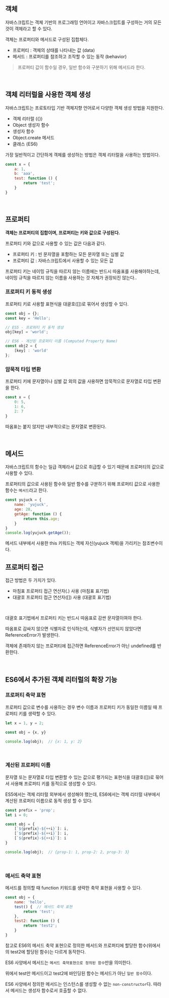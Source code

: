 ## 객체

자바스크립트는 객체 기반의 프로그래밍 언어이고 자바스크립트를 구성하는 거의 모든 것이 객체라고 할 수 있다.

객체는 프로퍼티와 메서드로 구성된 집합체다.
- 프로퍼티 : 객체의 상태를 나타내는 값 (data)
- 메서드 : 프로퍼티를 참조하고 조작할 수 있는 동작 (behavior)

> 프로퍼티 값이 함수일 경우, 일반 함수와 구분하기 위해 메서드라 한다.

<br />

## 객체 리터럴을 사용한 객체 생성

자바스크립트는 프로토타입 기반 객체지향 언어로서 다양한 객체 생성 방법을 지원한다.

- 객체 리터럴 ({})
- Object 생성자 함수
- 생성자 함수
- Object.create 메서드
- 클래스 (ES6)

가장 일반적이고 간단하게 객체를 생성하는 방법은 객체 리터럴을 사용하는 방법이다.

```jsx
const x = {
    a: 1,
    b: 'aaa',
    test: function () {
        return 'test';
    }
}
```
<br />

## 프로퍼티

<b>객체는 프로퍼티의 집합이며, 프로퍼티는 키와 값으로 구성된다.</b>

프로퍼티 키와 값으로 사용할 수 있는 값은 다음과 같다.
 - 프로퍼티 키 : 빈 문자열을 포함하는 모든 문자열 또는 심벌 값
 - 프로퍼티 값 : 자바스크립트에서 사용할 수 있는 모든 값

프로퍼티 키는 네이밍 규칙을 따르지 않는 이름에는 반드시 따옴표를 사용해야하는데, 네이밍 규칙을 따르지 않는 이름을 사용하는 것 자체가 권장되진 않는다..

### 프로퍼티 키 동적 생성

프로퍼티 키로 사용할 표현식을 대괄호([])로 묶어서 생성할 수 있다.

```jsx
const obj = {};
const key = 'Hello';

// ES5 - 프로퍼티 키 동적 생성
obj[key] = 'world';

// ES6 - 계산된 프로퍼티 이름 (Computed Property Name)
const obj2 = {
    [key] : 'world'
};
```
### 암묵적 타입 변환

프로퍼티 키에 문자열이나 심벌 값 외의 값을 사용하면 암묵적으로 문자열로 타입 변환을 한다.

```jsx
const x = {
    0: 5,
    1: 6,
    2: 7
}
```
따옴표는 붙지 않지만 내부적으로는 문자열로 변환된다.

<br />

## 메서드

자바스크립트의 함수는 일급 객체라서 값으로 취급할 수 있기 때문에 프로퍼티의 값으로 사용할 수 있다.

프로퍼티의 값으로 사용된 함수와 일반 함수를 구분하기 위해 프로퍼티 값으로 사용한 함수는 `메서드`라고 한다.

```jsx
const yujuck = {
    name: 'yujuck',
    age: 28,
    getAge: function () {
        return this.age;
    }
}
console.log(yujuck.getAge());
```

메서드 내부에서 사용한 this 키워드는 객체 자신(yujuck 객체)을 가리키는 참조변수이다.


## 프로퍼티 접근

접근 방법은 두 가지가 있다.
- 마침표 프로퍼티 접근 연산자(.) 사용 (마침표 표기법)
- 대괄호 프로퍼티 접근 연산자([]) 사용 (대괄호 표기법)

<br />

대괄호 표기법에서 프로퍼티 키는 반드시 따옴표로 감싼 문자열이여야 한다.

따옴표로 감싸지 않으면 식별자로 인식하는데, 식별자가 선언되지 않았다면 ReferenceError가 발생한다.

객체에 존재하지 않는 프로퍼티에 접근하면 ReferenceError가 아닌 undefined를 반환한다.

<br />

## ES6에서 추가된 객체 리터럴의 확장 기능

### 프로퍼티 축약 표현

프로퍼티 값으로 변수를 사용하는 경우 변수 이름과 프로퍼티 키가 동일한 이름일 때 프로퍼티 키를 생략할 수 있다.

```jsx
let x = 1, y = 2;

const obj = {x, y}

console.log(obj);  // {x: 1, y: 2}
```

<br />

### 계산된 프로퍼티 이름

문자열 또는 문자열로 타입 변환할 수 있는 값으로 평가되는 표현식을 대괄호([])로 묶어서 사용해 프로퍼티 키를 동적으로 생성할 수 있다.

ES5에서는 객체 리터럴 외부에서 생성해야 했는데, ES6에서는 객체 리터럴 내부에서 계산된 프로퍼티 이름으로 동적 생성 할 수 있다.

```jsx
const prefix = 'prop';
let i = 0;

const obj = {
    [`${prefix}-${++i}`]: i,
    [`${prefix}-${++i}`]: i,
    [`${prefix}-${++i}`]: i
}

console.log(obj);  // {prop-1: 1, prop-2: 2, prop-3: 3}
```

<br />

### 메서드 축약 표현

메서드를 정의할 때 function 키워드를 생략한 축약 표현을 사용할 수 있다.

```jsx
const obj = {
    name: 'hello',
    test() {  // 메서드 축약 표현
        return 'test';
    },
    test2: function () {
        return 'test2';
    }
}
```

참고로 ES6의 메서드 축약 표현으로 정의한 메서드와 프로퍼티에 할당한 함수(위에서의 test2에 할당된 함수)는 다르게 동작한다.

ES6 사양에서 메서드는 `메서드 축약표현으로 정의된 함수`만을 의미한다.

위에서 test만 메서드이고 test2에 바인딩된 함수는 메서드가 아닌 `일반 함수`이다.

ES6 사양에서 정의한 메서드는 인스턴스를 생성할 수 없는 `non-constructor`다. 따라서 메서드는 생성자 함수로서 호출할 수 없다.

